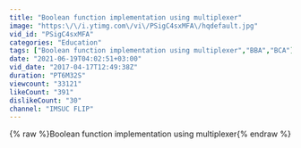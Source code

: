 ```yaml
---
title: "Boolean function implementation using multiplexer"
image: "https:\/\/i.ytimg.com\/vi\/PSigC4sxMFA\/hqdefault.jpg"
vid_id: "PSigC4sxMFA"
categories: "Education"
tags: ["Boolean function implementation using multiplexer","BBA","BCA"]
date: "2021-06-19T04:02:51+03:00"
vid_date: "2017-04-17T12:49:38Z"
duration: "PT6M32S"
viewcount: "33121"
likeCount: "391"
dislikeCount: "30"
channel: "IMSUC FLIP"
---
```

{% raw %}Boolean function implementation using multiplexer{% endraw %}
